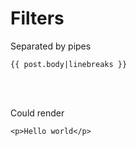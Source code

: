 
Filters
=======

Separated by pipes


    {{ post.body|linebreaks }}

<br><br>

Could render

    <p>Hello world</p>

